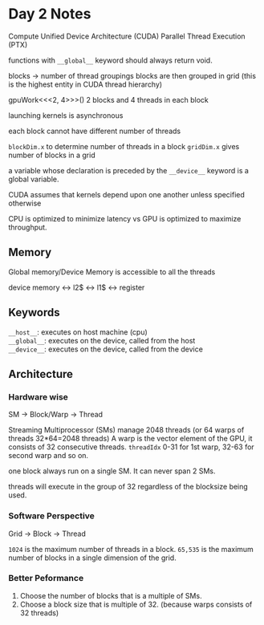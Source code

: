 # Day 2 Notes

Compute Unified Device Architecture (CUDA)
Parallel Thread Execution (PTX)

functions with `__global__` keyword should always return void.

blocks -> number of thread groupings
blocks are then grouped in grid (this is the highest entity in CUDA thread hierarchy)

gpuWork<<<2, 4>>>() 2 blocks and 4 threads in each block

launching kernels is asynchronous

each block cannot have different number of threads

`blockDim.x` to determine number of threads in a block
`gridDim.x` gives number of blocks in a grid

a variable whose declaration is preceded by the `__device__` keyword is a global variable.

CUDA assumes that kernels depend upon one another unless specified otherwise

CPU is optimized to minimize latency vs GPU is optimized to maximize throughput.

## Memory

Global memory/Device Memory is accessible to all the threads

device memory <-> l2$ <-> l1$ <-> register

## Keywords
`__host__`: executes on host machine (cpu) <br>
`__global__`: executes on the device, called from the host <br>
`__device__`: executes on the device, called from the device

## Architecture
### Hardware wise
SM -> Block/Warp -> Thread

Streaming Multiprocessor (SMs) manage 2048 threads (or 64 warps of threads 32*64=2048 threads)
A warp is the vector element of the GPU, it consists of 32 consecutive threads. `threadIdx` 0-31 for 1st warp, 32-63 for second warp and so on. 

one block always run on a single SM. It can never span 2 SMs.

threads will execute in the group of 32 regardless of the blocksize being used.

### Software Perspective
Grid -> Block -> Thread

`1024` is the maximum number of threads in a block.
`65,535` is the maximum number of blocks in a single dimension of the grid.

### Better Peformance
1. Choose the number of blocks that is a multiple of SMs.
2. Choose a block size that is multiple of 32. (because warps consists of 32 threads)










